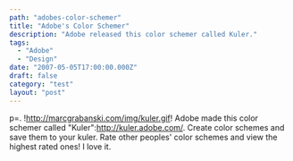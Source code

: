 ```yaml
---
path: "adobes-color-schemer"
title: "Adobe's Color Schemer"
description: "Adobe released this color schemer called Kuler."
tags: 
  - "Adobe"
  - "Design"
date: "2007-05-05T17:00:00.000Z"
draft: false
category: "test"
layout: "post"
---
```


p=. !http://marcgrabanski.com/img/kuler.gif! Adobe made this color schemer called "Kuler":http://kuler.adobe.com/. Create color schemes and save them to your kuler. Rate other peoples' color schemes and view the highest rated ones! I love it.